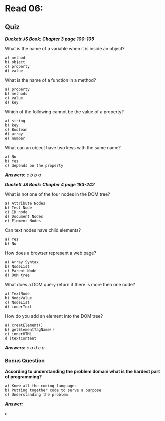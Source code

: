 # Read 06: 

## Quiz 

***Duckett JS Book: Chapter 3 page 100-105*** 

What is the name of a variable when it is inside an object?
~~~
a) method 
b) object 
c) property
d) value 
~~~

What is the name of a function in a method? 
~~~
a) property 
b) methods 
c) value 
d) key 
~~~

Which of the following cannot be the value of a property? 
~~~
a) string 
b) key 
c) Boolean 
d) array 
e) number 
~~~

What can an object have two keys with the same name? 
~~~
a) No 
b) Yes 
c) depends on the property 
~~~

***Answers:***
*c*
*b*
*b*
*a*  


***Duckett JS Book: Chapter 4 page 183-242*** 

What is not one of the four nodes in the DOM tree? 
~~~
a) Attribute Nodes
b) Test Node
c) ID node 
d) Document Nodes 
e) Element Nodes 
~~~

Can text nodes have child elements? 
~~~
a) Yes 
b) No
~~~

How does a browser represent a web page? 
~~~
a) Array Syntax 
b) NodeList 
c) Parent Node 
d) DOM tree 
~~~

What does a DOM query return if there is more then one node? 
~~~
a) TextNode 
b) NodeValue 
c) NodeList
d) innerText 
~~~ 

How do you add an element into the DOM tree? 
~~~
a) creatElement()
b) getElementTagName()
c) innerHTML
d )textContent 
~~~


***Answers:***
*c*
*a*
*d*
*c*
*a*

### Bonus Question 

**According to understanding the problem domain what is the hardest part of programming?** 
~~~
a) Know all the coding languages 
b) Putting together code to serve a purpose 
c) Understanding the problem 
~~~


***Answer:*** 

*c*
